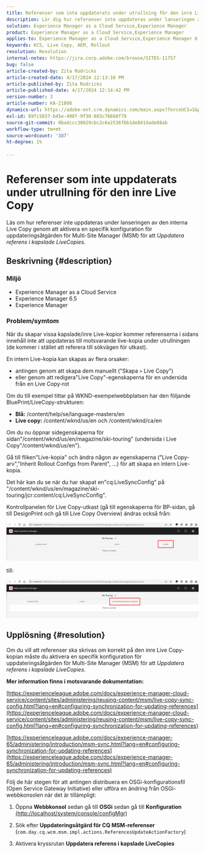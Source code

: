 ```yaml
---
title: Referenser som inte uppdaterats under utrullning för den inre Live Copy
description: Lär dig hur referenser inte uppdateras under lanseringen av den interna Live Copy-versionen genom att aktivera en specifik konfiguration för Multi-Site Manager
solution: Experience Manager as a Cloud Service,Experience Manager
product: Experience Manager as a Cloud Service,Experience Manager
applies-to: Experience Manager as a Cloud Service,Experience Manager 6.5,Experience Manager
keywords: KCS, Live Copy, AEM, Rollout
resolution: Resolution
internal-notes: https://jira.corp.adobe.com/browse/SITES-11757
bug: false
article-created-by: Zita Rodricks
article-created-date: 4/17/2024 12:13:16 PM
article-published-by: Zita Rodricks
article-published-date: 4/17/2024 12:14:42 PM
version-number: 3
article-number: KA-21808
dynamics-url: https://adobe-ent.crm.dynamics.com/main.aspx?forceUCI=1&pagetype=entityrecord&etn=knowledgearticle&id=a8dee5dc-b3fc-ee11-a1ff-6045bd0065b6
exl-id: 89fc5037-b45e-498f-9f30-803c76668f79
source-git-commit: 0badccc30029cbc2c6e2536f6b1de8414ade88ab
workflow-type: tm+mt
source-wordcount: '387'
ht-degree: 1%

---
```


# Referenser som inte uppdaterats under utrullning för den inre Live Copy


Läs om hur referenser inte uppdateras under lanseringen av den interna Live Copy genom att aktivera en specifik konfiguration för uppdateringsåtgärden för Multi-Site Manager (MSM) för att *Uppdatera referens i kapslade LiveCopies*.

## Beskrivning {#description}


### <b>Miljö</b>

- Experience Manager as a Cloud Service
- Experience Manager 6.5
- Experience Manager


### <b>Problem/symtom</b>

När du skapar vissa kapslade/inre Live-kopior kommer referenserna i sidans innehåll inte att uppdateras till motsvarande live-kopia under utrullningen (de kommer i stället att referera till sökvägen för utkast).

En intern Live-kopia kan skapas av flera orsaker:

- antingen genom att skapa dem manuellt (&quot;Skapa `>`  Live Copy&quot;)
- eller genom att redigera&quot;Live Copy&quot;-egenskaperna för en undersida från en Live Copy-rot




Om du till exempel tittar på WKND-exempelwebbplatsen har den följande BluePrint/LiveCopy-strukturen:

- <b>Blå:</b> /content/help/se/language-masters/en
- <b>Live copy:</b> /content/wknd/us/en och /content/wknd/ca/en


Om du nu öppnar sidegenskaperna för sidan&quot;/content/wknd/us/en/magazine/ski-touring&quot; (undersida i Live Copy&quot;/content/wknd/us/en&quot;).

Gå till fliken&quot;Live-kopia&quot; och ändra någon av egenskaperna (&quot;Live Copy-arv&quot;,&quot;Inherit Rollout Configs from Parent&quot;, ...) för att skapa en intern Live-kopia.

Det här kan du se när du har skapat en&quot;cq:LiveSyncConfig&quot; på &quot;/content/wknd/us/en/magazine/ski-touring/jcr:content/cq:LiveSyncConfig&quot;.

Kontrollpanelen för Live Copy-utkast (gå till egenskaperna för BP-sidan, gå till DesignPrint och gå till Live Copy Overview) ändras också från:

![](assets/___afdee5dc-b3fc-ee11-a1ff-6045bd0065b6___.png)

till:

![](assets/___b1dee5dc-b3fc-ee11-a1ff-6045bd0065b6___.png)




## Upplösning {#resolution}


Om du vill att referenser ska skrivas om korrekt på den inre Live Copy-kopian måste du aktivera en specifik konfiguration för uppdateringsåtgärden för Multi-Site Manager (MSM) för att *Uppdatera referens i kapslade LiveCopies*.

<b>Mer information finns i motsvarande dokumentation:</b>

[https://experienceleague.adobe.com/docs/experience-manager-cloud-service/content/sites/administering/reusing-content/msm/live-copy-sync-config.html?lang=en#configuring-synchronization-for-updating-references](https://experienceleague.adobe.com/docs/experience-manager-cloud-service/content/sites/administering/reusing-content/msm/live-copy-sync-config.html?lang=en#configuring-synchronization-for-updating-references)

[https://experienceleague.adobe.com/docs/experience-manager-65/administering/introduction/msm-sync.html?lang=en#configuring-synchronization-for-updating-references](https://experienceleague.adobe.com/docs/experience-manager-65/administering/introduction/msm-sync.html?lang=en#configuring-synchronization-for-updating-references)



Följ de här stegen för att antingen distribuera en OSGi-konfigurationsfil (Open Service Gateway Initiative) eller utföra en ändring från OSGi-webbkonsolen när det är tillämpligt:

1. Öppna <b>Webbkonsol</b> sedan gå till <b>OSGi</b> sedan gå till <b>Konfiguration</b> [(http://localhost/system/console/configMgr)](http://localhost/system/console/configMgr)


2. Sök efter <b>Uppdateringsåtgärd för CQ MSM-referenser</b> (`com.day.cq.wcm.msm.impl.actions.ReferencesUpdateActionFactory`)


3. Aktivera kryssrutan <b>Uppdatera referens i kapslade LiveCopies</b>
